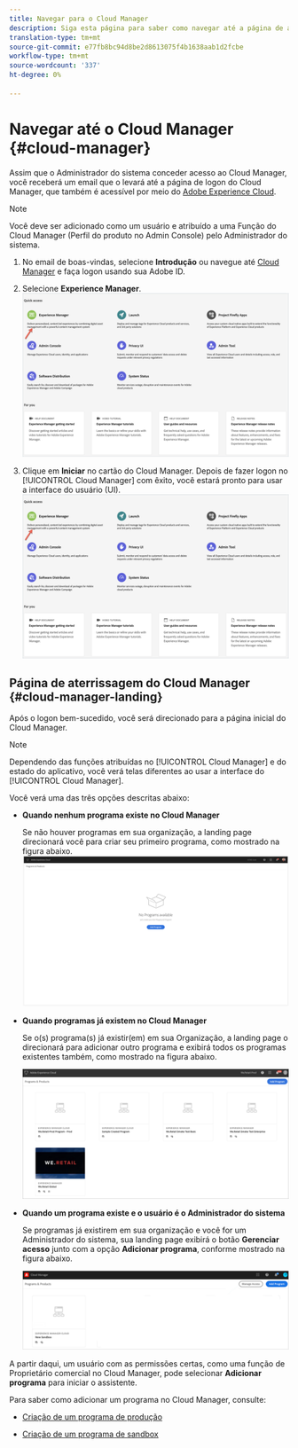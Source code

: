 ```yaml
---
title: Navegar para o Cloud Manager
description: Siga esta página para saber como navegar até a página de aterrissagem do Cloud Manager
translation-type: tm+mt
source-git-commit: e77fb8bc94d8be2d8613075f4b1638aab1d2fcbe
workflow-type: tm+mt
source-wordcount: '337'
ht-degree: 0%

---
```



# Navegar até o Cloud Manager {#cloud-manager}

Assim que o Administrador do sistema conceder acesso ao Cloud Manager, você receberá um email que o levará até a página de logon do Cloud Manager, que também é acessível por meio do [Adobe Experience Cloud](https://my.cloudmanager.adobe.com/).

>[!NOTE]
>Você deve ser adicionado como um usuário e atribuído a uma Função do Cloud Manager (Perfil do produto no Admin Console) pelo Administrador do sistema.

1. No email de boas-vindas, selecione **Introdução** ou navegue até [Cloud Manager](https://experience.adobe.com) e faça logon usando sua Adobe ID.

1. Selecione **Experience Manager**.
   ![](/help/onboarding/getting-access-to-aem-in-cloud/assets/landing-page1.png)

1. Clique em **Iniciar** no cartão do Cloud Manager.
Depois de fazer logon no [!UICONTROL Cloud Manager] com êxito, você estará pronto para usar a interface do usuário (UI).
   ![](/help/onboarding/getting-access-to-aem-in-cloud/assets/landing-page1.png)


## Página de aterrissagem do Cloud Manager {#cloud-manager-landing}

Após o logon bem-sucedido, você será direcionado para a página inicial do Cloud Manager.

>[!NOTE]
>Dependendo das funções atribuídas no [!UICONTROL Cloud Manager] e do estado do aplicativo, você verá telas diferentes ao usar a interface do [!UICONTROL Cloud Manager].

Você verá uma das três opções descritas abaixo:

* **Quando nenhum programa existe no Cloud Manager**

   Se não houver programas em sua organização, a landing page direcionará você para criar seu primeiro programa, como mostrado na figura abaixo.
   ![](/help/onboarding/getting-access-to-aem-in-cloud/assets/first_timelogin0.png)

* **Quando programas já existem no Cloud Manager**

   Se o(s) programa(s) já existir(em) em sua Organização, a landing page o direcionará para adicionar outro programa e exibirá todos os programas existentes também, como mostrado na figura abaixo.

   ![](/help/onboarding/getting-access-to-aem-in-cloud/assets/first_timelogin1.png)

* **Quando um programa existe e o usuário é o Administrador do sistema**

   Se programas já existirem em sua organização e você for um Administrador do sistema, sua landing page exibirá o botão **Gerenciar acesso** junto com a opção **Adicionar programa**, conforme mostrado na figura abaixo.

   ![](/help/onboarding/getting-access-to-aem-in-cloud/assets/admin-console-4.png)

A partir daqui, um usuário com as permissões certas, como uma função de Proprietário comercial no Cloud Manager, pode selecionar **Adicionar programa** para iniciar o assistente.

Para saber como adicionar um programa no Cloud Manager, consulte:

* [Criação de um programa de produção](/help/onboarding/getting-access-to-aem-in-cloud/creating-production-program.md)

* [Criação de um programa de sandbox](/help/onboarding/getting-access-to-aem-in-cloud/creating-sandbox-program.md)